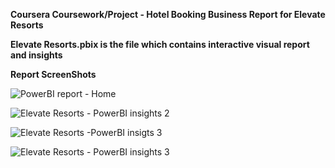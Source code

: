 **Coursera Coursework/Project - Hotel Booking Business Report for Elevate Resorts** 

 **Elevate Resorts.pbix is the file which contains interactive visual report and insights**

  **Report ScreenShots**
  
![PowerBI report - Home](https://github.com/ankitsrivastava637/Power_BI_projects/assets/26345232/68941715-7eb0-48c2-a90a-d4107815b326)

![Elevate Resorts - PowerBI insights 2](https://github.com/ankitsrivastava637/Power_BI_projects/assets/26345232/de0974cd-38f4-4e90-b15b-895739ee2d41)

![Elevate Resorts -PowerBI insigts 3](https://github.com/ankitsrivastava637/Power_BI_projects/assets/26345232/43df12ce-6c75-4ed0-82dd-00f2fef6f826)

![Elevate Resorts - PowerBI insights 3](https://github.com/ankitsrivastava637/Power_BI_projects/assets/26345232/22a0827e-fccd-41fa-aaa0-e064a1487201)




